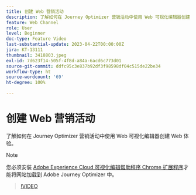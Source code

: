 ```yaml
---
title: 创建 Web 营销活动
description: 了解如何在 Journey Optimizer 营销活动中使用 Web 可视化编辑器创建 Web 体验。
feature: Web Channel
role: User
level: Beginner
doc-type: Feature Video
last-substantial-update: 2023-04-22T00:00:00Z
jira: KT-13111
thumbnail: 3418803.jpeg
exl-id: 7d623f14-505f-4f8d-a84a-6acd6c773d01
source-git-commit: ddfc95c3e837b92df3f98598df04c515de22be34
workflow-type: ht
source-wordcount: '69'
ht-degree: 100%

---
```


# 创建 Web 营销活动

了解如何在 Journey Optimizer 营销活动中使用 Web 可视化编辑器创建 Web 体验。

>[!NOTE]
> 您必须安装 [Adobe Experience Cloud 可视化编辑帮助程序 Chrome 扩展程序](https://chrome.google.com/webstore/detail/adobe-experience-cloud-vi/kgmjjkfjacffaebgpkpcllakjifppnca)才能将网站加载到 Adobe Journey Optimizer 中。

>[!VIDEO](https://video.tv.adobe.com/v/3418803/?quality=12&learn=on)
